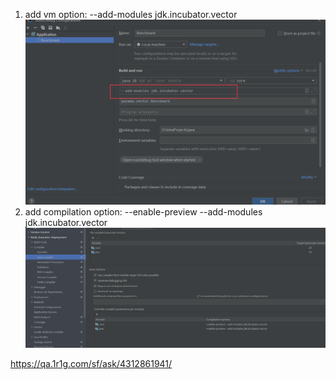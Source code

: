 1. add vm option: 
--add-modules jdk.incubator.vector
![img_1.png](img_1.png)
2. add compilation option:
--enable-preview --add-modules jdk.incubator.vector
![img.png](img.png)


https://qa.1r1g.com/sf/ask/4312861941/
